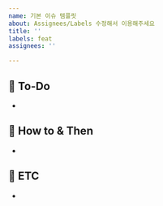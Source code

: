 ```yaml
---
name: 기본 이슈 템플릿
about: Assignees/Labels 수정해서 이용해주세요
title: ''
labels: feat
assignees: ''

---
```


<!-- 주석: 할일, 구현방법과 예상동작, 특이사항을 작성해주세요 -->
## 🍃 To-Do
- 

## 🍃 How to & Then
-

## 🍃 ETC
-
